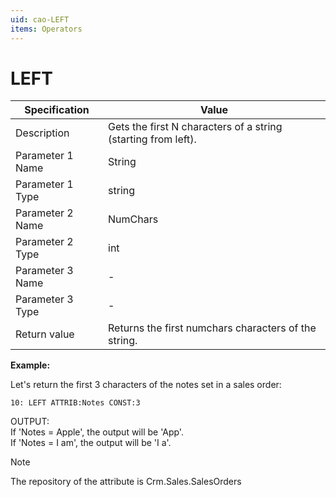 ```yaml
---
uid: cao-LEFT
items: Operators
---
```


# LEFT 

| Specification         | Value                                                        |
| --------------------- | ------------------------------------------------------------ |
| Description           | Gets the first N characters of a string (starting from left).|
| Parameter 1 Name      | String                                                       |
| Parameter 1 Type      | string                                    |
| Parameter 2 Name      | NumChars                                                     |
| Parameter 2 Type      | int                                                          |
| Parameter 3 Name      | -                                                            |
| Parameter 3 Type      | -                                                            |
| Return value          | Returns the first numchars characters of the string.         |


**Example:**

Let's return the first 3 characters of the notes set in a sales order:
```
10: LEFT ATTRIB:Notes CONST:3   
```
OUTPUT: 
<br/> If 'Notes = Apple', the output will be 'App'.
<br/> If 'Notes = I am', the output will be 'I a'. 

> [!NOTE] 
> 
> The repository of the attribute is Crm.Sales.SalesOrders
